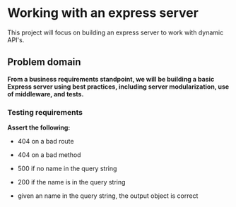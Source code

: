 # Working with an express server

This project will focus on building an express server to work with dynamic API's.

## Problem domain

**From a business requirements standpoint, we will be building a basic Express server using best practices, including server modularization, use of middleware, and tests.**

### Testing requirements

**Assert the following:**

- 404 on a bad route

- 404 on a bad method

- 500 if no name in the query string

- 200 if the name is in the query string

- given an name in the query string, the output object is correct

